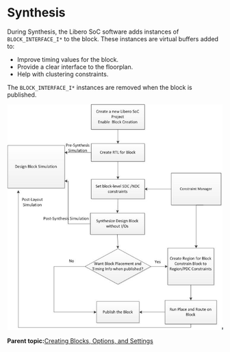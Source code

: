 # Synthesis

During Synthesis, the Libero SoC software adds instances of `BLOCK_INTERFACE_I*` to the block. These instances are virtual buffers added to:

-   Improve timing values for the block.
-   Provide a clear interface to the floorplan.
-   Help with clustering constraints.

The `BLOCK_INTERFACE_I*` instances are removed when the block is<br /> published.

![???](GUID-1571B92C-FA0B-43B1-AF32-C8DF105BD292-low.jpg "Creating and Publishing Design Blocks")

**Parent topic:**[Creating Blocks, Options, and Settings](GUID-17CFFDD1-F9FA-4011-AA3A-32EEDDE0DFA2.md)

